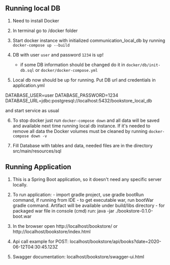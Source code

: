## Running local DB

1. Need to install Docker
2. In terminal go to /docker folder 
3. Start docker instance with initialized communication_local_db by running `docker-compose up --build`
4. DB with user `user` and password `1234` is up!
    * if some DB information should be changed do it in `docker/db/init-db.sql` or 
    `docker/docker-compose.yml`

5. Local db now should be up for running. Put DB url and credentials in application.yml 

DATABASE_USER=user
DATABASE_PASSWORD=1234
DATABASE_URL=jdbc:postgresql://localhost:5432/bookstore_local_db

and start service as usual

6. To stop docker just run `docker-compose down` and all data will be saved and available next time running local db instance.
If it's needed to remove all data the Docker volumes must be cleaned by running `docker-compose down -v`

7. Fill Database with tables and data, needed files are in the directory  src/main/resources/sql

## Running Application

1. This is a Spring Boot application, so it doesn't need any specific server locally.
2. To run application:
       - import gradle project, use gradle bootRun command, if running from IDE
       - to get executable war, run bootWar gradle command. Artifact will be available under build/libs directory
       - for packaged war file in console (cmd) run: java -jar ./bookstore-0.1.0-boot.war
3. In the browser open http://localhost/bookstore/ or http://localhost/bookstore/index.html 


1. Api call example for POST: localhost/bookstore/api/books?date=2020-06-12T04:30:45.123Z     
           

2. Swagger documentation: localhost/bookstore/swagger-ui.html